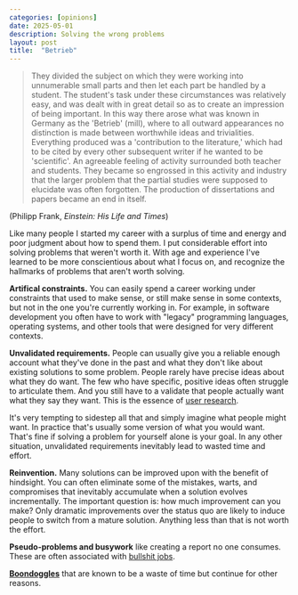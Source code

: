 ```yaml
---
categories: [opinions]
date: 2025-05-01
description: Solving the wrong problems
layout: post
title:  "Betrieb"
---
```


> They divided the subject on which they were working into unnumerable small parts and then let each part be handled by a student. The student's task under these circumstances was relatively easy, and was dealt with in great detail so as to create an impression of being important. In this way there arose what was known in Germany as the 'Betrieb' (mill), where to all outward appearances no distinction is made between worthwhile ideas and trivialities. Everything produced was a 'contribution to the literature,' which had to be cited by every other subsequent writer if he wanted to be 'scientific'. An agreeable feeling of activity surrounded both teacher and students. They became so engrossed in this activity and industry that the larger problem that the partial studies were supposed to elucidate was often forgotten. The production of dissertations and papers became an end in itself.

(Philipp Frank, _Einstein: His Life and Times_)

Like many people I started my career with a surplus of time and energy and poor judgment about how to spend them. I put considerable effort into solving problems that weren't worth it. With age and experience I've learned to be more conscientious about what I focus on, and recognize the hallmarks of problems that aren't worth solving.

**Artifical constraints.** You can easily spend a career working under constraints that used to make sense, or still make sense in some contexts, but not in the one you're currently working in. For example, in software development you often have to work with "legacy" programming languages, operating systems, and other tools that were designed for very different contexts.

**Unvalidated requirements.** People can usually give you a reliable enough account what they've done in the past and what they don't like about existing solutions to some problem. People rarely have precise ideas about what they do want. The few who have specific, positive ideas often struggle to articulate them. And you still have to a validate that people actually want what they say they want. This is the essence of [user research](https://en.wikipedia.org/wiki/User_Research).

It's very tempting to sidestep all that and simply imagine what people might want. In practice that's usually some version of what you would want. That's fine if solving a problem for yourself alone is your goal. In any other situation, unvalidated requirements inevitably lead to wasted time and effort.

**Reinvention.** Many solutions can be improved upon with the benefit of hindsight. You can often eliminate some of the mistakes, warts, and compromises that inevitably accumulate when a solution evolves incrementally. The important question is: how much improvement can you make? Only dramatic improvements over the status quo are likely to induce people to switch from a mature solution. Anything less than that is not worth the effort.

**Pseudo-problems and busywork** like creating a report no one consumes. These are often associated with [bullshit jobs](https://en.wikipedia.org/wiki/Bullshit_job).

**[Boondoggles](https://en.wikipedia.org/wiki/Boondoggle)** that are known to be a waste of time but continue for other reasons.
